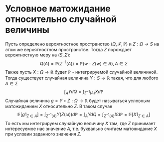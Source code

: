 # Условное матожидание относительно случайной величины
Пусть определено вероятностное пространство $(\Omega, \mathcal{F}, \mathbb{P})$ и $Z: \Omega \rightarrow S$ на этом же вероятностном пространстве. Тогда $Z$ порождает вероятностную меру на $(S, \Sigma)$:
$$Q(A) = \mathbb{P}(Z^{-1}(A)) = \mathbb{P}({w: Z(w) \in A}), A \in \Sigma$$
Также пусть $X: \Omega \rightarrow \mathbb{R}$ будет $\mathbb{P}$ - интегрируемой случайной величиной. Тогда существует случайная величина $Y: S \rightarrow \mathbb{R}$ такая, что для любого $A \in \Sigma$
$$\int_A Y dQ = \int_{Z^{-1}(A)} X d\mathbb{P}$$
Случайная величина $g = Y \circ Z: \Omega \rightarrow \mathbb{R}$ будет называться условным матожиданием $X$ относительно $Z$.
В таком случае 
$$\mathbb{E}[g 1_{Z \in A}] = \int_{Z^{-1}(A)} Y(Z(\omega))  d\mathbb{P} = \int_A Y dQ = \int_{Z^{-1}(A)} X d \mathbb{P} = \mathbb{E}[X1_{Z \in A}]$$
То есть мы интегрируем случайную величину $X$ там, где $Z$ принимает интересуемое нас значение $A$, т.е. буквально считаем матожидание $X$ при условии заданного значения $Z$.
